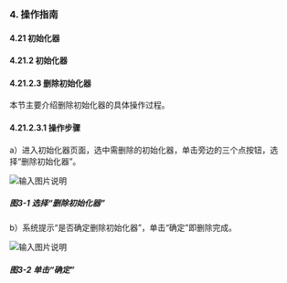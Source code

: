 ### 4. 操作指南

#### 4.21 初始化器

#### 4.21.2 初始化器

#### 4.21.2.3 删除初始化器

本节主要介绍删除初始化器的具体操作过程。

#### 4.21.2.3.1 操作步骤

a）进入初始化器页面，选中需删除的初始化器，单击旁边的三个点按钮，选择“删除初始化器”。

![输入图片说明](../../../../../images/SoFlu%EF%BC%88%E5%90%8E%E7%AB%AF%EF%BC%89%E5%BC%80%E5%8F%91%E5%B9%B3%E5%8F%B0/1.%20%E6%9C%80%E6%96%B0%E7%89%88%E6%9C%AC%20-%20%E6%9B%B4%E6%96%B0%E6%97%A5%E6%9C%9F%20-%202022.10.08/4.%20%E6%93%8D%E4%BD%9C%E6%8C%87%E5%8D%97/21.%20%E5%88%9D%E5%A7%8B%E5%8C%96%E5%99%A8/2.%20%E5%88%9D%E5%A7%8B%E5%8C%96%E5%99%A8/3-1.png)

##### 图3-1 选择“删除初始化器”

b）系统提示“是否确定删除初始化器”，单击“确定”即删除完成。

![输入图片说明](../../../../../images/SoFlu%EF%BC%88%E5%90%8E%E7%AB%AF%EF%BC%89%E5%BC%80%E5%8F%91%E5%B9%B3%E5%8F%B0/1.%20%E6%9C%80%E6%96%B0%E7%89%88%E6%9C%AC%20-%20%E6%9B%B4%E6%96%B0%E6%97%A5%E6%9C%9F%20-%202022.10.08/4.%20%E6%93%8D%E4%BD%9C%E6%8C%87%E5%8D%97/21.%20%E5%88%9D%E5%A7%8B%E5%8C%96%E5%99%A8/2.%20%E5%88%9D%E5%A7%8B%E5%8C%96%E5%99%A8/3-2.png)

##### 图3-2 单击“确定”

